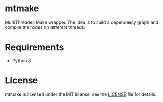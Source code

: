 # mtmake
MultiThreaded Make wrapper. The idea is to build a dependency graph and
compile the nodes on different threads.

# Requirements
 - Python 3

# License
mtmake is licensed under the MIT license, see the [LICENSE](LICENSE) file for
details.
